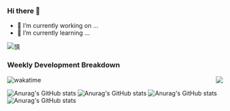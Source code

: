 ### Hi there 👋
- 🔭 I’m currently working on ...
- 🌱 I’m currently learning ...

![慎](https://img.wanyx.com/upload/hero/big98002.jpg)

### Weekly Development Breakdown
<img src="https://github-readme-stats.vercel.app/api/wakatime?username=fengjinlong&layout=compact" alt="wakatime">
<img align="right" src="https://github-readme-stats.vercel.app/api?username=fengjinlong&show_icons=true">

![Anurag's GitHub stats](https://github-readme-stats.vercel.app/api?username=fengjinlong&show_icons=true&theme=highcontrast)
![Anurag's GitHub stats](https://github-readme-stats.vercel.app/api?username=fengjinlong&show_icons=true&theme=cobalt)
![Anurag's GitHub stats](https://github-readme-stats.vercel.app/api?username=fengjinlong&show_icons=true&theme=onedark)
![Anurag's GitHub stats](https://github-readme-stats.vercel.app/api?username=fengjinlong&show_icons=true&theme=tokyonight)
